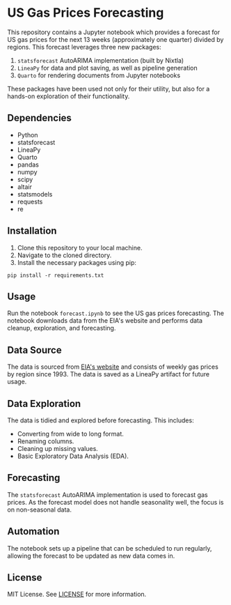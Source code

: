 # US Gas Prices Forecasting

This repository contains a Jupyter notebook which provides a forecast for US gas prices for the next 13 weeks (approximately one quarter) divided by regions. This forecast leverages three new packages:

1. `statsforecast` AutoARIMA implementation (built by Nixtla)
2. `LineaPy` for data and plot saving, as well as pipeline generation
3. `Quarto` for rendering documents from Jupyter notebooks

These packages have been used not only for their utility, but also for a hands-on exploration of their functionality.

## Dependencies
* Python
* statsforecast
* LineaPy
* Quarto
* pandas
* numpy
* scipy
* altair
* statsmodels
* requests
* re

## Installation
1. Clone this repository to your local machine.
2. Navigate to the cloned directory.
3. Install the necessary packages using pip:

```shell
pip install -r requirements.txt
```

## Usage
Run the notebook `forecast.ipynb` to see the US gas prices forecasting. The notebook downloads data from the EIA's website and performs data cleanup, exploration, and forecasting.

## Data Source
The data is sourced from [EIA's website](https://www.eia.gov/petroleum/gasdiesel/xls/pswrgvwall.xls) and consists of weekly gas prices by region since 1993. The data is saved as a LineaPy artifact for future usage.

## Data Exploration
The data is tidied and explored before forecasting. This includes:
- Converting from wide to long format.
- Renaming columns.
- Cleaning up missing values.
- Basic Exploratory Data Analysis (EDA).

## Forecasting
The `statsforecast` AutoARIMA implementation is used to forecast gas prices. As the forecast model does not handle seasonality well, the focus is on non-seasonal data.

## Automation
The notebook sets up a pipeline that can be scheduled to run regularly, allowing the forecast to be updated as new data comes in.

## License
MIT License. See [LICENSE](LICENSE) for more information.
